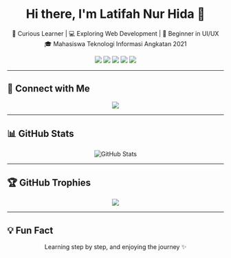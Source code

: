 <h1 align="center">Hi there, I'm Latifah Nur Hida 👋</h1>

<p align="center">
  🌸 Curious Learner | 💻 Exploring Web Development | 🎨 Beginner in UI/UX <br/>
  🎓 Mahasiswa Teknologi Informasi Angkatan 2021
</p>

<p align="center">
  <img src="https://img.shields.io/badge/FOCUS-Learning%20%26%20Exploration-pink?style=for-the-badge" />
  <img src="https://img.shields.io/badge/LEARNING-Python%20%7C%20PHP%20%7C%20Java%20%7C%20C-blue?style=for-the-badge" />
  <img src="https://img.shields.io/badge/TRYING-HTML%20%7C%20CSS%20%7C%20JS-purple?style=for-the-badge" />
  <img src="https://img.shields.io/badge/TOOLS-VSCode%20%7C%20Figma%20%7C%20Git-orange?style=for-the-badge" />
  <img src="https://img.shields.io/badge/EXPERIMENT-Web%20with%20AI-green?style=for-the-badge" />
</p>

---

## 📱 Connect with Me
<p align="center">
  <a href="https://www.instagram.com/latifahnurhiday_ti21/">
    <img src="https://img.shields.io/badge/Instagram-%23E4405F.svg?&style=for-the-badge&logo=instagram&logoColor=white" />
  </a>
</p>

---

## 📊 GitHub Stats
<p align="center">
  <img src="https://github-readme-stats.vercel.app/api?username=fifah9&show_icons=true&theme=radical" alt="GitHub Stats" />
</p>

---

## 🏆 GitHub Trophies
<p align="center">
  <img src="https://github-profile-trophy.vercel.app/?username=fifah9&theme=radical&no-frame=false&no-bg=true&margin-w=4" />
</p>

---

## 💡 Fun Fact
<p align="center">
  Learning step by step, and enjoying the journey ✨
</p>
